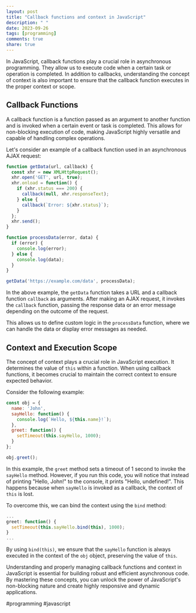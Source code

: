 ```yaml
---
layout: post
title: "Callback functions and context in JavaScript"
description: " "
date: 2023-09-26
tags: [programming]
comments: true
share: true
---
```


In JavaScript, callback functions play a crucial role in asynchronous programming. They allow us to execute code when a certain task or operation is completed. In addition to callbacks, understanding the concept of context is also important to ensure that the callback function executes in the proper context or scope.

## Callback Functions

A callback function is a function passed as an argument to another function and is invoked when a certain event or task is completed. This allows for non-blocking execution of code, making JavaScript highly versatile and capable of handling complex operations.

Let's consider an example of a callback function used in an asynchronous AJAX request:

```javascript
function getData(url, callback) {
  const xhr = new XMLHttpRequest();
  xhr.open('GET', url, true);
  xhr.onload = function() {
    if (xhr.status === 200) {
      callback(null, xhr.responseText);
    } else {
      callback(`Error: ${xhr.status}`);
    }
  };
  xhr.send();
}

function processData(error, data) {
  if (error) {
    console.log(error);
  } else {
    console.log(data);
  }
}

getData('https://example.com/data', processData);
```

In the above example, the `getData` function takes a URL and a callback function `callback` as arguments. After making an AJAX request, it invokes the `callback` function, passing the response data or an error message depending on the outcome of the request.

This allows us to define custom logic in the `processData` function, where we can handle the data or display error messages as needed.

## Context and Execution Scope

The concept of context plays a crucial role in JavaScript execution. It determines the value of `this` within a function. When using callback functions, it becomes crucial to maintain the correct context to ensure expected behavior.

Consider the following example:

```javascript
const obj = {
  name: 'John',
  sayHello: function() {
    console.log(`Hello, ${this.name}!`);
  },
  greet: function() {
    setTimeout(this.sayHello, 1000);
  }
};

obj.greet();
```

In this example, the `greet` method sets a timeout of 1 second to invoke the `sayHello` method. However, if you run this code, you will notice that instead of printing "Hello, John!" to the console, it prints "Hello, undefined!". This happens because when `sayHello` is invoked as a callback, the context of `this` is lost.

To overcome this, we can bind the context using the `bind` method:

```javascript
...
greet: function() {
  setTimeout(this.sayHello.bind(this), 1000);
}
...
```

By using `bind(this)`, we ensure that the `sayHello` function is always executed in the context of the `obj` object, preserving the value of `this`.

Understanding and properly managing callback functions and context in JavaScript is essential for building robust and efficient asynchronous code. By mastering these concepts, you can unlock the power of JavaScript's non-blocking nature and create highly responsive and dynamic applications.

#programming #javascript